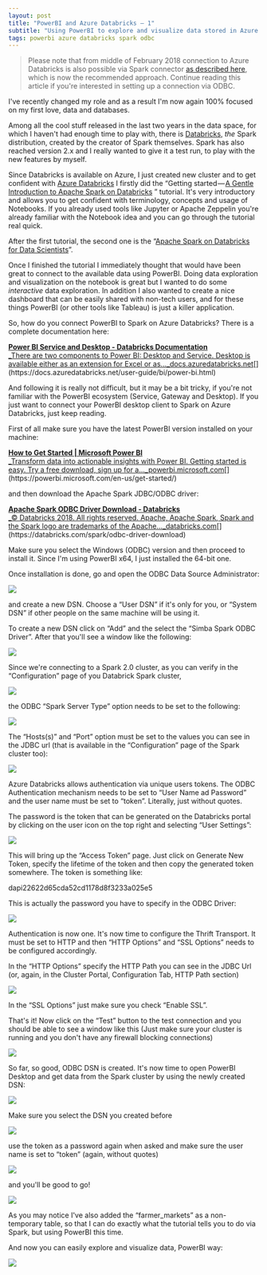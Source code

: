 ```yaml
---
layout: post
title: "PowerBI and Azure Databricks — 1"
subtitle: "Using PowerBI to explore and visualize data stored in Azure Databricks using ODBC connector"
tags: powerbi azure databricks spark odbc
---
```


> Please note that from middle of February 2018 connection to Azure Databricks is also possible via Spark connector [as described here](https://medium.com/@mauridb/powerbi-and-azure-databricks-2-d0ed16427d36), which is now the recommended approach. Continue reading this article if you're interested in setting up a connection via ODBC.

I've recently changed my role and as a result I'm now again 100% focused on my first love, data and databases.

Among all the cool stuff released in the last two years in the data space, for which I haven't had enough time to play with, there is [Databricks,](https://databricks.com/) _the_ Spark distribution, created by the creator of Spark themselves. Spark has also reached version 2.x and I really wanted to give it a test run, to play with the new features by myself.

Since Databricks is available on Azure, I just created new cluster and to get confident with [Azure Databricks](https://azure.microsoft.com/en-us/services/databricks/) I firstly did the “Getting started — [A Gentle Introduction to Apache Spark on Databricks](https://docs.azuredatabricks.net/spark/latest/gentle-introduction/gentle-intro.html#gentle-introduction-to-apache-spark) ” tutorial. It's very introductory and allows you to get confident with terminology, concepts and usage of Notebooks. If you already used tools like Jupyter or Apache Zeppelin you're already familiar with the Notebook idea and you can go through the tutorial real quick.

After the first tutorial, the second one is the “[Apache Spark on Databricks for Data Scientists](https://docs.azuredatabricks.net/spark/latest/gentle-introduction/for-data-scientists.html)”.

Once I finished the tutorial I immediately thought that would have been great to connect to the available data using PowerBI. Doing data exploration and visualization on the notebook is great but I wanted to do some _interactive_ data exploration. In addition I also wanted to create a nice dashboard that can be easily shared with non-tech users, and for these things PowerBI (or other tools like Tableau) is just a killer application.

So, how do you connect PowerBI to Spark on Azure Databricks? There is a complete documentation here:

[**Power BI Service and Desktop - Databricks Documentation**  
_There are two components to Power BI: Desktop and Service. Desktop is available either as an extension for Excel or as…_docs.azuredatabricks.net](https://docs.azuredatabricks.net/user-guide/bi/power-bi.html "https://docs.azuredatabricks.net/user-guide/bi/power-bi.html")[](https://docs.azuredatabricks.net/user-guide/bi/power-bi.html)

And following it is really not difficult, but it may be a bit tricky, if you're not familiar with the PowerBI ecosystem (Service, Gateway and Desktop). If you just want to connect your PowerBI desktop client to Spark on Azure Databricks, just keep reading.

First of all make sure you have the latest PowerBI version installed on your machine:

[**How to Get Started | Microsoft Power BI**  
_Transform data into actionable insights with Power BI. Getting started is easy. Try a free download, sign up for a…_powerbi.microsoft.com](https://powerbi.microsoft.com/en-us/get-started/ "https://powerbi.microsoft.com/en-us/get-started/")[](https://powerbi.microsoft.com/en-us/get-started/)

and then download the Apache Spark JDBC/ODBC driver:

[**Apache Spark ODBC Driver Download - Databricks**  
_© Databricks 2018. All rights reserved. Apache, Apache Spark, Spark and the Spark logo are trademarks of the Apache…_databricks.com](https://databricks.com/spark/odbc-driver-download "https://databricks.com/spark/odbc-driver-download")[](https://databricks.com/spark/odbc-driver-download)

Make sure you select the Windows (ODBC) version and then proceed to install it. Since I'm using PowerBI x64, I just installed the 64-bit one.

Once installation is done, go and open the ODBC Data Source Administrator:

![](https://cdn-images-1.medium.com/max/800/1*09bW4RFkbLSU33TXqpWk2w.png)

and create a new DSN. Choose a “User DSN” if it's only for you, or “System DSN” if other people on the same machine will be using it.

To create a new DSN click on “Add” and the select the “Simba Spark ODBC Driver”. After that you'll see a window like the following:

![](https://cdn-images-1.medium.com/max/800/1*W1CHCSgjALFcWdWUx0a47g.png)

Since we're connecting to a Spark 2.0 cluster, as you can verify in the “Configuration” page of you Databrick Spark cluster,

![](https://cdn-images-1.medium.com/max/800/1*IfqGHT22M2uxycVaxV88iA.png)

the ODBC “Spark Server Type” option needs to be set to the following:

![](https://cdn-images-1.medium.com/max/800/1*FOU9JCQ3EWXyPlXavXeISg.png)

The “Hosts(s)” and “Port” option must be set to the values you can see in the JDBC url (that is available in the “Configuration” page of the Spark cluster too):

![](https://cdn-images-1.medium.com/max/800/1*KFGUyuaN-M6UUUurhVm4dA.png)

Azure Databricks allows authentication via unique users tokens. The ODBC Authentication mechanism needs to be set to “User Name ad Password” and the user name must be set to “token”. Literally, just without quotes.

The password is the token that can be generated on the Databricks portal by clicking on the user icon on the top right and selecting “User Settings”:

![](https://cdn-images-1.medium.com/max/800/1*WC572sQBACqctewE1I83sg.png)

This will bring up the “Access Token” page. Just click on Generate New Token, specify the lifetime of the token and then copy the generated token somewhere. The token is something like:

dapi22622d65cda52cd1178d8f3233a025e5

This is actually the password you have to specify in the ODBC Driver:

![](https://cdn-images-1.medium.com/max/800/1*LeRtbGwfdWrgwh0AQmod5A.png)

Authentication is now one. It's now time to configure the Thrift Transport. It must be set to HTTP and then “HTTP Options” and “SSL Options” needs to be configured accordingly.

In the “HTTP Options” specify the HTTP Path you can see in the JDBC Url (or, again, in the Cluster Portal, Configuration Tab, HTTP Path section)

![](https://cdn-images-1.medium.com/max/800/1*p9xTOFkZJjmAaNxP6ZnqBA.png)

In the “SSL Options” just make sure you check “Enable SSL”.

That's it! Now click on the “Test” button to the test connection and you should be able to see a window like this (Just make sure your cluster is running and you don't have any firewall blocking connections)

![](https://cdn-images-1.medium.com/max/800/1*jCLThbEKzTry3HfpD7rb6w.png)

So far, so good, ODBC DSN is created. It's now time to open PowerBI Desktop and get data from the Spark cluster by using the newly created DSN:

![](https://cdn-images-1.medium.com/max/800/1*3_yYCGuwu50QPJsGYaglzg.png)

Make sure you select the DSN you created before

![](https://cdn-images-1.medium.com/max/800/1*Dv-QWw30lSb9NBscbutMsA.png)

use the token as a password again when asked and make sure the user name is set to “token” (again, without quotes)

![](https://cdn-images-1.medium.com/max/800/1*XR-FDUvx91pDM7KFbApC1g.png)

and you'll be good to go!

![](https://cdn-images-1.medium.com/max/800/1*b6VVjPn2VDQL02ETLVeWSg.png)

As you may notice I've also added the “farmer_markets” as a non-temporary table, so that I can do exactly what the tutorial tells you to do via Spark, but using PowerBI this time.

And now you can easily explore and visualize data, PowerBI way:

![](https://cdn-images-1.medium.com/max/800/1*FrYQRufheem49yHXqYuvgA.png)
